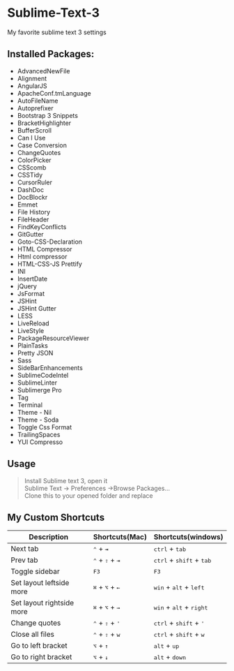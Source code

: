 Sublime-Text-3
==============

My favorite sublime text 3 settings

## Installed Packages:
- AdvancedNewFile
- Alignment
- AngularJS
- ApacheConf.tmLanguage
- AutoFileName
- Autoprefixer
- Bootstrap 3 Snippets
- BracketHighlighter
- BufferScroll
- Can I Use
- Case Conversion
- ChangeQuotes
- ColorPicker
- CSScomb
- CSSTidy
- CursorRuler
- DashDoc
- DocBlockr
- Emmet
- File History
- FileHeader
- FindKeyConflicts
- GitGutter
- Goto-CSS-Declaration
- HTML Compressor
- Html compressor
- HTML-CSS-JS Prettify
- INI
- InsertDate
- jQuery
- JsFormat
- JSHint
- JSHint Gutter
- LESS
- LiveReload
- LiveStyle
- PackageResourceViewer
- PlainTasks
- Pretty JSON
- Sass
- SideBarEnhancements
- SublimeCodeIntel
- SublimeLinter
- Sublimerge Pro
- Tag
- Terminal
- Theme - Nil
- Theme - Soda
- Toggle Css Format
- TrailingSpaces
- YUI Compresso

## Usage
>Install Sublime text 3, open it  
Sublime Text -> Preferences ->Browse Packages...  
Clone this to your opened folder and replace

## My Custom Shortcuts
|Description|Shortcuts(Mac)|Shortcuts(windows)|
| --- | --- | --- |
|Next tab|<kbd>⌃</kbd> + <kbd>⇥</kbd>|<kbd>ctrl</kbd> + <kbd>tab</kbd>|
|Prev tab|<kbd>⌃</kbd> + <kbd>⇧</kbd> + <kbd>⇥</kbd>|<kbd>ctrl</kbd> + <kbd>shift</kbd> + <kbd>tab</kbd>|
|Toggle sidebar|<kbd>F3</kbd>| <kbd>F3</kbd>|
|Set layout leftside more|<kbd>⌘</kbd> + <kbd>⌥</kbd> + <kbd>←</kbd>|<kbd>win</kbd> + <kbd>alt</kbd> + <kbd>left</kbd>|
|Set layout rightside more|<kbd>⌘</kbd> + <kbd>⌥</kbd> + <kbd>→</kbd>|<kbd>win</kbd> + <kbd>alt</kbd> + <kbd>right</kbd>|
|Change quotes|<kbd>⌃</kbd> + <kbd>⇧</kbd> + <kbd>'</kbd>|<kbd>ctrl</kbd> + <kbd>shift</kbd> + <kbd>'</kbd>|
|Close all files|<kbd>⌃</kbd> + <kbd>⇧</kbd> + <kbd>w</kbd>|<kbd>ctrl</kbd> + <kbd>shift</kbd> + <kbd>w</kbd>|
|Go to left bracket|<kbd>⌥</kbd> + <kbd>↑</kbd>|<kbd>alt</kbd> + <kbd>up</kbd>|
|Go to right bracket|<kbd>⌥</kbd> + <kbd>↓</kbd>|<kbd>alt</kbd> + <kbd>down</kbd>|
